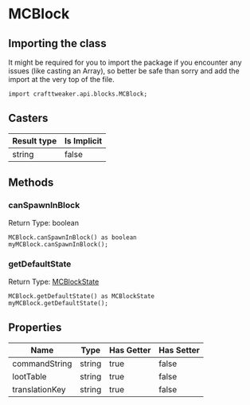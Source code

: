 # MCBlock

## Importing the class

It might be required for you to import the package if you encounter any issues (like casting an Array), so better be safe than sorry and add the import at the very top of the file.
```zenscript
import crafttweaker.api.blocks.MCBlock;
```


## Casters

| Result type | Is Implicit |
|-------------|-------------|
| string | false |

## Methods

### canSpawnInBlock

Return Type: boolean

```zenscript
MCBlock.canSpawnInBlock() as boolean
myMCBlock.canSpawnInBlock();
```

### getDefaultState

Return Type: [MCBlockState](/vanilla/api/blocks/MCBlockState)

```zenscript
MCBlock.getDefaultState() as MCBlockState
myMCBlock.getDefaultState();
```


## Properties

| Name | Type | Has Getter | Has Setter |
|------|------|------------|------------|
| commandString | string | true | false |
| lootTable | string | true | false |
| translationKey | string | true | false |

